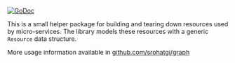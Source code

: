 [![GoDoc](https://godoc.org/github.com/srohatgi/graph?status.svg)](https://godoc.org/github.com/srohatgi/graph)

This is a small helper package for building and tearing down resources used by micro-services. The library models these resources with a generic `Resource` data structure.

More usage information available in [github.com/srohatgi/graph](https://godoc.org/github.com/srohatgi/graph)
